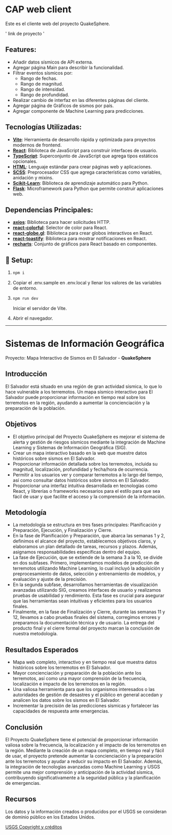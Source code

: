 # CAP web client

Este es el cliente web del proyecto QuakeSphere.

' link de proyecto '

## Features:
- Añadir datos sísmicos de API externa.
- Agregar página Main para describir la funcionalidad.
- Filtrar eventos sísmicos por:
  - Rango de fechas.
  - Rango de magnitud.
  - Rango de intensidad.
  - Rango de profundidad.
- Realizar cambio de interfaz en las diferentes páginas del cliente.
- Agregar página de Gráficos de sismos por país.
- Agregar componente de Machine Learning para predicciones.

## Tecnologías Utilizadas:
- **[Vite](https://vitejs.dev/)**: Herramienta de desarrollo rápida y optimizada para proyectos modernos de frontend. 
- **[React](https://reactjs.org/)**: Biblioteca de JavaScript para construir interfaces de usuario.
- **[TypeScript](https://www.typescriptlang.org/)**: Superconjunto de JavaScript que agrega tipos estáticos opcionales.
- **[HTML](https://developer.mozilla.org/en-US/docs/Web/HTML)**: Lenguaje estándar para crear páginas web y aplicaciones.
- **[SCSS](https://sass-lang.com/)**: Preprocesador CSS que agrega características como variables, anidación y mixins.
- **[Scikit-Learn](https://scikit-learn.org/)**: Biblioteca de aprendizaje automático para Python. 
- **[Flask](https://flask.palletsprojects.com/)**: Microframework para Python que permite construir aplicaciones web.

## Dependencias Principales:
- **[axios](https://axios-http.com/)**: Biblioteca para hacer solicitudes HTTP.
- **[react-colorful](https://github.com/omgovich/react-colorful)**: Selector de color para React.
- **[react-globe.gl](https://github.com/vasturiano/react-globe.gl)**: Biblioteca para crear globos interactivos en React.
- **[react-toastify](https://github.com/fkhadra/react-toastify)**: Biblioteca para mostrar notificaciones en React.
- **[recharts](https://recharts.org/)**: Conjunto de gráficos para React basado en componentes.

## :wrench: Setup:
1. ```bash
   npm i
   ```
2. Copiar el .env.sample en .env.local y llenar los valores de las variables de entorno.
3. ```bash
   npm run dev
   ```

   Iniciar el servidor de Vite.
4. Abrir el navegador.
---

# Sistemas de Información Geográfica

Proyecto: Mapa Interactivo de Sismos en El Salvador - **QuakeSphere**

## Introducción

El Salvador está situado en una región de gran actividad sísmica, lo que lo hace vulnerable a los terremotos. Un mapa sísmico interactivo para El Salvador puede proporcionar información en tiempo real sobre los terremotos en la región, ayudando a aumentar la concienciación y la preparación de la población.

## Objetivos

- El objetivo principal del Proyecto QuakeSphere es mejorar el sistema de alerta y gestión de riesgos sísmicos mediante la integración de Machine Learning y Sistemas de Información Geográfica (SIG).
- Crear un mapa interactivo basado en la web que muestre datos históricos sobre sismos en El Salvador.
- Proporcionar información detallada sobre los terremotos, incluida su magnitud, localización, profundidad y fecha/hora de ocurrencia.
- Permitir a los usuarios ver y comparar terremotos a lo largo del tiempo, así como consultar datos históricos sobre sismos en El Salvador.
- Proporcionar una interfaz intuitiva desarrollada en tecnologías como React, y librerías o frameworks necesarios para el estilo para que sea fácil de usar y que facilite el acceso y la comprensión de la información.

## Metodología

- La metodología se estructura en tres fases principales: Planificación y Preparación, Ejecución, y Finalización y Cierre.
- En la fase de Planificación y Preparación, que abarca las semanas 1 y 2, definimos el alcance del proyecto, establecemos objetivos claros, y elaboramos un plan detallado de tareas, recursos y plazos. Además, asignamos responsabilidades específicas dentro del equipo.
- La fase de Ejecución, que se extiende de la semana 3 a la 10, se divide en dos subfases. Primero, implementamos modelos de predicción de terremotos utilizando Machine Learning, lo cual incluyó la adquisición y preprocesamiento de datos, selección y entrenamiento de modelos, y evaluación y ajuste de la precisión.
- En la segunda subfase, desarrollamos herramientas de visualización avanzadas utilizando SIG, creamos interfaces de usuario y realizamos pruebas de usabilidad y rendimiento. Esta fase es crucial para asegurar que las herramientas sean intuitivas y eficientes para los usuarios finales.
- Finalmente, en la fase de Finalización y Cierre, durante las semanas 11 y 12, llevamos a cabo pruebas finales del sistema, corregimos errores y preparamos la documentación técnica y de usuario. La entrega del producto final y el cierre formal del proyecto marcan la conclusión de nuestra metodología.

## Resultados Esperados

- Mapa web completo, interactivo y en tiempo real que muestra datos históricos sobre los terremotos en El Salvador.
- Mayor concienciación y preparación de la población ante los terremotos, así como una mayor comprensión de la frecuencia, localización e impacto de los terremotos en la región.
- Una valiosa herramienta para que los organismos interesados o las autoridades de gestión de desastres y el público en general accedan y analicen los datos sobre los sismos en El Salvador.
- Incrementar la precisión de las predicciones sísmicas y fortalecer las capacidades de respuesta ante emergencias.

## Conclusión

El Proyecto QuakeSphere tiene el potencial de proporcionar información valiosa sobre la frecuencia, la localización y el impacto de los terremotos en la región. Mediante la creación de un mapa completo, en tiempo real y fácil de usar, el proyecto pretende aumentar la concienciación y la preparación ante los terremotos y ayudar a reducir su impacto en El Salvador. Además, la integración de tecnologías avanzadas como Machine Learning y USGS permite una mejor comprensión y anticipación de la actividad sísmica, contribuyendo significativamente a la seguridad pública y la planificación de emergencias.
## Recursos

Los datos y la información creados o producidos por el USGS se consideran de dominio público en los Estados Unidos.

[USGS Copyright y créditos](https://www.usgs.gov/information-policies-and-instructions/copyrights-and-credits#:~:text=Important%20information%20related%20to%20copyrights,in%20the%20U.S.%20Public%20Domain)


